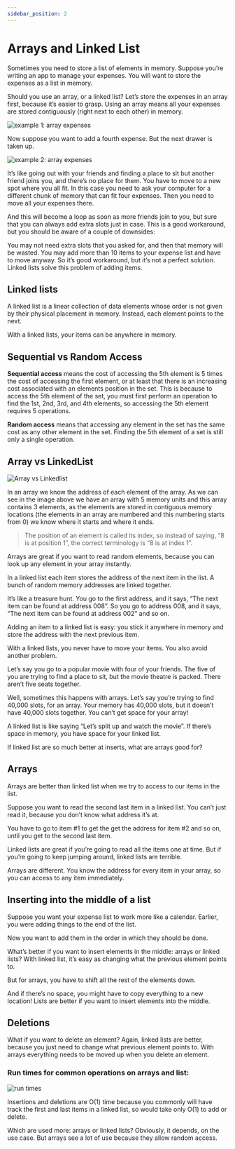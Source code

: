 ```yaml
---
sidebar_position: 2
---
```


# Arrays and Linked List

Sometimes you need to store a list of elements in memory. Suppose you’re writing an app to manage your expenses. You will want to store the expenses as a list in memory.

Should you use an array, or a linked list? Let’s store the expenses in an array first, because it’s easier to grasp. Using an array means all your expenses are stored contiguously (right next to each other) in memory.

![example 1: array expenses](../../static/img/array-expenses.webp)

Now suppose you want to add a fourth expense. But the next drawer is taken up.

![example 2: array expenses](../../static/img/array-expenses.webp)

It’s like going out with your friends and finding a place to sit but another friend joins you, and there’s no place for them. You have to move to a new spot where you all fit. In this case you need to ask your computer for a different chunk of memory that can fit four expenses. Then you need to move all your expenses there.

And this will become a loop as soon as more friends join to you, but sure that you can always add extra slots just in case. This is a good workaround, but you should be aware of a couple of downsides:

You may not need extra slots that you asked for, and then that memory will be wasted.
You may add more than 10 items to your expense list and have to move anyway.
So it’s good workaround, but it’s not a perfect solution. Linked lists solve this problem of adding items.

## Linked lists

A linked list is a linear collection of data elements whose order is not given by their physical placement in memory. Instead, each element points to the next.

With a linked lists, your items can be anywhere in memory.

## Sequential vs Random Access

**Sequential access** means the cost of accessing the 5th element is 5 times the cost of accessing the first element, or at least that there is an increasing cost associated with an elements position in the set. This is because to access the 5th element of the set, you must first perform an operation to find the 1st, 2nd, 3rd, and 4th elements, so accessing the 5th element requires 5 operations.

**Random access** means that accessing any element in the set has the same cost as any other element in the set. Finding the 5th element of a set is still only a single operation.

## Array vs LinkedList

![Array vs Linkedlist](../../static/img/array-linkedlist.webp)

In an array we know the address of each element of the array. As we can see in the image above we have an array with 5 memory units and this array contains 3 elements, as the elements are stored in contiguous memory locations (the elements in an array are numbered and this numbering starts from 0) we know where it starts and where it ends.

> The position of an element is called its index, so instead of saying, “8 is at position 1”, the correct terminology is “8 is at index 1”.

Arrays are great if you want to read random elements, because you can look up any element in your array instantly.

In a linked list each item stores the address of the next item in the list. A bunch of random memory addresses are linked together.

It’s like a treasure hunt. You go to the first address, and it says, “The next item can be found at address 008”. So you go to address 008, and it says, “The next item can be found at address 002” and so on.

Adding an item to a linked list is easy: you stick it anywhere in memory and store the address with the next previous item.

With a linked lists, you never have to move your items. You also avoid another problem.

Let’s say you go to a popular movie with four of your friends. The five of you are trying to find a place to sit, but the movie theatre is packed. There aren’t five seats together.

Well, sometimes this happens with arrays. Let’s say you’re trying to find 40,000 slots, for an array. Your memory has 40,000 slots, but it doesn’t have 40,000 slots together. You can’t get space for your array!

A linked list is like saying “Let’s split up and watch the movie”. If there’s space in memory, you have space for your linked list.

If linked list are so much better at inserts, what are arrays good for?

## Arrays

Arrays are better than linked list when we try to access to our items in the list.

Suppose you want to read the second last item in a linked list. You can’t just read it, because you don’t know what address it’s at.

You have to go to item #1 to get the get the address for item #2 and so on, until you get to the second last item.

Linked lists are great if you’re going to read all the items one at time. But if you’re going to keep jumping around, linked lists are terrible.

Arrays are different. You know the address for every item in your array, so you can access to any item immediately.

## Inserting into the middle of a list

Suppose you want your expense list to work more like a calendar. Earlier, you were adding things to the end of the list.

Now you want to add them in the order in which they should be done.

What’s better if you want to insert elements in the middle: arrays or linked lists? With linked list, it’s easy as changing what the previous element points to.

But for arrays, you have to shift all the rest of the elements down.

And if there’s no space, you might have to copy everything to a new location! Lists are better if you want to insert elements into the middle.

## Deletions

What if you want to delete an element? Again, linked lists are better, because you just need to change what previous element points to. With arrays everything needs to be moved up when you delete an element.

### Run times for common operations on arrays and list:

![run times](../../static/img/deletions.webp)

Insertions and deletions are O(1) time because you commonly will have track the first and last items in a linked list, so would take only O(1) to add or delete.

Which are used more: arrays or linked lists? Obviously, it depends, on the use case. But arrays see a lot of use because they allow random access.
